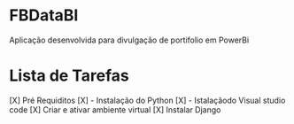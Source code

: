 # FBDataBI
 Aplicação desenvolvida para divulgação de portifolio em PowerBi

# Lista de Tarefas

[X] Pré Requiditos
    [X] - Instalação do Python
    [X] - Istalaçãodo Visual studio code 
[X] Criar e ativar ambiente virtual
[X] Instalar Django